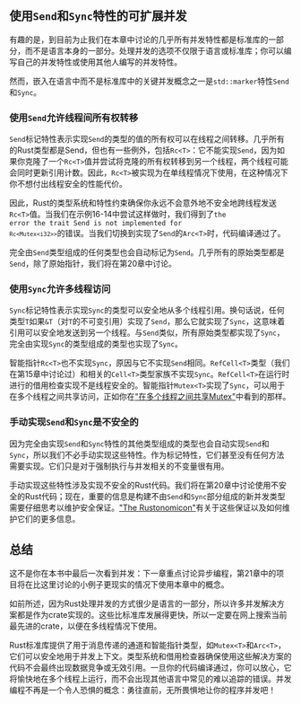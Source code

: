 ## 使用`Send`和`Sync`特性的可扩展并发

有趣的是，到目前为止我们在本章中讨论的几乎所有并发特性都是标准库的一部分，而不是语言本身的一部分。处理并发的选项不仅限于语言或标准库；你可以编写自己的并发特性或使用其他人编写的并发特性。

然而，嵌入在语言中而不是标准库中的关键并发概念之一是`std::marker`特性`Send`和`Sync`。

### 使用`Send`允许线程间所有权转移

`Send`标记特性表示实现`Send`的类型的值的所有权可以在线程之间转移。几乎所有的Rust类型都是Send，但也有一些例外，包括`Rc<T>`：它不能实现`Send`，因为如果你克隆了一个`Rc<T>`值并尝试将克隆的所有权转移到另一个线程，两个线程可能会同时更新引用计数。因此，`Rc<T>`被实现为在单线程情况下使用，在这种情况下你不想付出线程安全的性能代价。

因此，Rust的类型系统和特性约束确保你永远不会意外地不安全地跨线程发送`Rc<T>`值。当我们在示例16-14中尝试这样做时，我们得到了<code>the error the trait Send is not implemented for `Rc<Mutex<i32>>`</code>的错误。当我们切换到实现了`Send`的`Arc<T>`时，代码编译通过了。

完全由`Send`类型组成的任何类型也会自动标记为`Send`。几乎所有的原始类型都是`Send`，除了原始指针，我们将在第20章中讨论。

### 使用`Sync`允许多线程访问

`Sync`标记特性表示实现`Sync`的类型可以安全地从多个线程引用。换句话说，任何类型`T`如果`&T`（对`T`的不可变引用）实现了`Send`，那么它就实现了`Sync`，这意味着引用可以安全地发送到另一个线程。与`Send`类似，所有原始类型都实现了`Sync`，完全由实现`Sync`的类型组成的类型也实现了`Sync`。

智能指针`Rc<T>`也不实现`Sync`，原因与它不实现`Send`相同。`RefCell<T>`类型（我们在第15章中讨论过）和相关的`Cell<T>`类型家族不实现`Sync`。`RefCell<T>`在运行时进行的借用检查实现不是线程安全的。智能指针`Mutex<T>`实现了`Sync`，可以用于在多个线程之间共享访问，正如你在["在多个线程之间共享Mutex<T>"](https://doc.rust-lang.org/book/ch16-03-shared-state.html#sharing-a-mutext-between-multiple-threads)中看到的那样。

### 手动实现`Send`和`Sync`是不安全的

因为完全由实现`Send`和`Sync`特性的其他类型组成的类型也会自动实现`Send`和`Sync`，所以我们不必手动实现这些特性。作为标记特性，它们甚至没有任何方法需要实现。它们只是对于强制执行与并发相关的不变量很有用。

手动实现这些特性涉及实现不安全的Rust代码。我们将在第20章中讨论使用不安全的Rust代码；现在，重要的信息是构建不由`Send`和`Sync`部分组成的新并发类型需要仔细思考以维护安全保证。["The Rustonomicon"](https://doc.rust-lang.org/nomicon/index.html)有关于这些保证以及如何维护它们的更多信息。

## 总结

这不是你在本书中最后一次看到并发：下一章重点讨论异步编程，第21章中的项目将在比这里讨论的小例子更现实的情况下使用本章中的概念。

如前所述，因为Rust处理并发的方式很少是语言的一部分，所以许多并发解决方案都是作为crate实现的。这些比标准库发展得更快，所以一定要在网上搜索当前最先进的crate，以便在多线程情况下使用。

Rust标准库提供了用于消息传递的通道和智能指针类型，如`Mutex<T>`和`Arc<T>`，它们可以安全地用于并发上下文。类型系统和借用检查器确保使用这些解决方案的代码不会最终出现数据竞争或无效引用。一旦你的代码编译通过，你可以放心，它将愉快地在多个线程上运行，而不会出现其他语言中常见的难以追踪的错误。并发编程不再是一个令人恐惧的概念：勇往直前，无所畏惧地让你的程序并发吧！